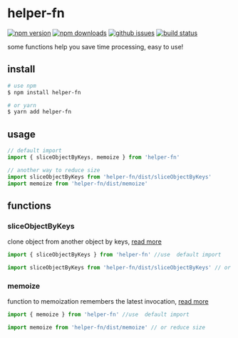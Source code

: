 # helper-fn

[![npm version][npm-version-image]][npm-url]
[![npm downloads][npm-downloads-image]][npm-url]
[![github issues][github-issues-image]][github-issues-url]
[![build status][travis-image]][npm-url]

some functions help you save time processing, easy to use!

## install

```bash
# use npm
$ npm install helper-fn

# or yarn
$ yarn add helper-fn
```

## usage

```javascript
// default import
import { sliceObjectByKeys, memoize } from 'helper-fn'

// another way to reduce size
import sliceObjectByKeys from 'helper-fn/dist/sliceObjectByKeys'
import memoize from 'helper-fn/dist/memoize'
```

## functions

### sliceObjectByKeys

clone object from another object by keys, [read more](https://github.com/lamhieu-vk/helper-fn/blob/master/examples/sliceObjectByKeys.md)

```javascript
import { sliceObjectByKeys } from 'helper-fn' //use  default import

import sliceObjectByKeys from 'helper-fn/dist/sliceObjectByKeys' // or reduce size
```

### memoize

function to memoization remembers the latest invocation, [read more](https://github.com/lamhieu-vk/helper-fn/blob/master/examples/memoize.md)

```javascript
import { memoize } from 'helper-fn' //use  default import

import memoize from 'helper-fn/dist/memoize' // or reduce size
```


[npm-url]: https://npmjs.org/package/helper-fn
[npm-version-image]: https://badge.fury.io/js/helper-fn.svg
[npm-downloads-image]: https://img.shields.io/npm/dm/helper-fn.svg
[github-issues-image]: https://img.shields.io/github/issues/lamhieu-vk/helper-fn.svg
[github-issues-url]: https://github.com/lamhieu-vk/helper-fn/issues
[travis-image]: https://travis-ci.com/lamhieu-vk/helper-fn.svg?branch=master
